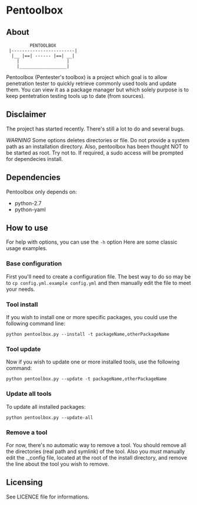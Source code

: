 # Pentoolbox #

## About ##

	         PENTOOLBOX
	 |------------------------|
	  |__ |==| ------ |==| __|
	    |                  |
	    |__________________|

Pentoolbox (Pentester's toolbox) is a project which goal is to allow penetration tester to quickly retrieve commonly used tools and update them. You can view it as a package manager but which solely purpose is to keep pentetration testing tools up to date (from sources).

## Disclaimer ##

The project has started recently. There's still a lot to do and several bugs.

*WARNING*
Some options deletes directories or file. Do not provide a system path as an installation directory.
Also, pentoolbox has been thought NOT to be started as root. Try not to.
If required, a sudo access will be prompted for dependecies install.

## Dependencies ##

Pentoolbox only depends on:

  * python-2.7
  * python-yaml

## How to use ##

For help with options, you can use the `-h` option
Here are some classic usage examples.

### Base configuration ###

First you'll need to create a configuration file.
The best way to do so may be to `cp config.yml.example config.yml` and then manually edit the file to meet your needs.

### Tool install ###

If you wish to install one or more specific packages, you could use the following command line:

`python pentoolbox.py --install -t packageName,otherPackageName`

### Tool update ###

Now if you wish to update one or more installed tools, use the following command:

`python pentoolbox.py --update -t packageName,otherPackageName`

### Update all tools ###

To update all installed packages:

`python pentoolbox.py --update-all`

### Remove a tool ###

For now, there's no automatic way to remove a tool.
You should remove all the directories (real path and symlink) of the tool.
Also you *must* manually edit the ._config file, located at the root of the install directory, and remove the line about the tool you wish to remove.

## Licensing ##

See LICENCE file for informations.
